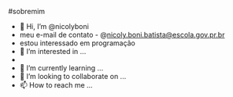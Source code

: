 #sobremim 
- 👋 Hi, I’m @nicolyboni  
- meu e-mail de contato - @nicoly.boni.batista@escola.gov.pr.br 
- estou interessado em programação                                                                            
- 👀 I’m interested in ...
-
- 🌱 I’m currently learning ...
- 💞️ I’m looking to collaborate on ...
- 📫 How to reach me ...

<!---
nicolyboni/nicolyboni is a ✨ special ✨ repository because its `README.md` (this file) appears on your GitHub profile.
You can click the Preview link to take a look at your changes.
--->
